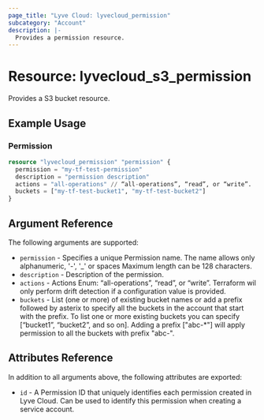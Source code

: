 ```yaml
---
page_title: "Lyve Cloud: lyvecloud_permission"
subcategory: "Account"
description: |-
  Provides a permission resource.
---
```


# Resource: lyvecloud_s3_permission

Provides a S3 bucket resource.

## Example Usage

### Permission

```terraform
resource "lyvecloud_permission" "permission" {
  permission = "my-tf-test-permission"
  description = "permission description"
  actions = "all-operations" // “all-operations”, “read”, or “write”.
  buckets = ["my-tf-test-bucket1", "my-tf-test-bucket2"]
}
```

## Argument Reference

The following arguments are supported:

* `permission` - Specifies a unique Permission name. The name allows only alphanumeric, '-', '_' or spaces Maximum length can be 128 characters.
* `description` - Description of the permission.
* `actions` - Actions Enum: “all-operations”, “read”, or “write”.
  Terraform wil only perform drift detection if a configuration value is provided.
* `buckets` - List (one or more) of existing bucket names or add a prefix followed by asterix to specify all the buckets in the account that start with the prefix. To list one or more existing buckets you can specify 
[“bucket1”, “bucket2”, and so on]. Adding a prefix ["abc-*"] will apply permission to all the buckets with prefix "abc-".

## Attributes Reference

In addition to all arguments above, the following attributes are exported:

* `id` - A Permission ID that uniquely identifies each permission created in Lyve Cloud. Can be used to identify this permission when creating a service account.